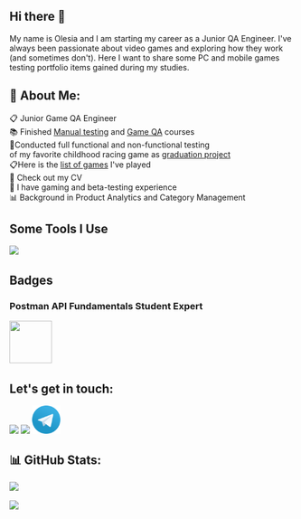 ## Hi there 👋
My name is Olesia and I am starting my career as a Junior QA Engineer. I've always been passionate about video games and exploring how they work (and sometimes don't). 
Here I want to share some PC and mobile games testing portfolio items gained during my studies.


## 💫 About Me:
📋 Junior Game QA Engineer<br>📚 Finished [Manual testing](https://drive.google.com/file/d/1A9jSPYdMkzPw2jgaem2684ggMNX8Flfs/view?usp=sharing) and [Game QA](https://drive.google.com/file/d/1yjiqhXtUoCPfLXnqzSmLCsLGuOX8YIrH/view?usp=sharing) courses<br>🏁Conducted full functional and non-functional testing <br>of my favorite childhood racing game as [graduation project](https://docs.google.com/presentation/d/14rCYrjbUwnPlJNmacd1gg3uwWmrIe77aHKM_-UM1j5w/edit?usp=drive_link)<br>📋Here is the [list of games](https://backloggery.com/lesyaolesya/library?page=1) I've played  <br>📄 Check out my CV<br>👾 I have gaming and beta-testing experience<br>📊 Background in Product Analytics and Category Management 


## Some Tools I Use
<a href="https://skillicons.dev">
    <img src="https://skillicons.dev/icons?i=postman,mysql,postgres,unity,unreal" />
</a>


## Badges
### Postman API Fundamentals Student Expert 
<a href="https://api.badgr.io/public/assertions/8Jytk0N8ThS1AMJQeQqd3Q?identity__email=lesyashir%40yandex.ru">
    <img src="https://cc.sj-cdn.net/instructor/3d8458f2k85sh-postman/course_series/3a5xz9m019od4/promo-image.1649784759.png" width="75" height="75"/>
</a>


## Let's get in touch:
[![](https://skillicons.dev/icons?i=linkedin)](https://linkedin.com/in/http://linkedin.com/in/olesia-shirokova-830669260) 
[![](https://skillicons.dev/icons?i=gmail)](mailto:olesenkashir@gmail.com) 
<a href="https://t.me/yunglesya">
    <img src="https://raw.githubusercontent.com/github/explore/80688e429a7d4ef2fca1e82350fe8e3517d3494d/topics/telegram/telegram.png" width="50" height="50"/>
</a> 

## 📊 GitHub Stats:
![](https://github-readme-streak-stats.herokuapp.com/?user=OlesiaShir&theme=github_dark&hide_border=false)<br/>

[![](https://visitcount.itsvg.in/api?id=OlesiaShir&icon=7&color=12)](https://visitcount.itsvg.in)
